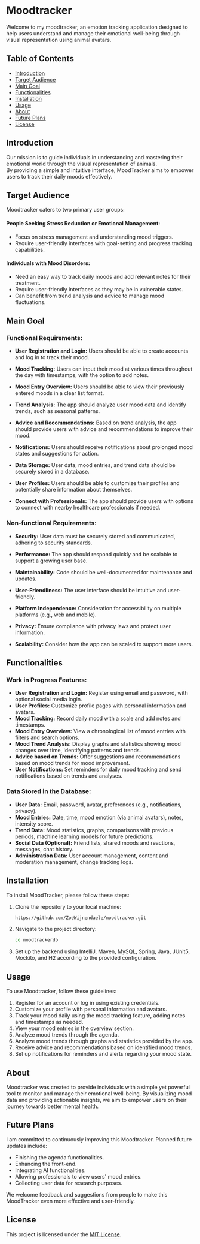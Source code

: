 # Moodtracker

Welcome to my moodtracker, an emotion tracking application designed to help users understand and manage their emotional well-being through visual representation using animal avatars.

## Table of Contents
- [Introduction](#introduction)
- [Target Audience](#target-audience)
- [Main Goal](#main-goal)
- [Functionalities](#functionalities)
- [Installation](#installation)
- [Usage](#usage)
- [About](#about)
- [Future Plans](#future-plans)
- [License](#license)

## Introduction

Our mission is to guide individuals in understanding and mastering their emotional world through the visual representation of animals.  
By providing a simple and intuitive interface, MoodTracker aims to empower users to track their daily moods effectively.


## Target Audience

Moodtracker caters to two primary user groups:

#### People Seeking Stress Reduction or Emotional Management:
- Focus on stress management and understanding mood triggers.
- Require user-friendly interfaces with goal-setting and progress tracking capabilities.

#### Individuals with Mood Disorders:
- Need an easy way to track daily moods and add relevant notes for their treatment.
- Require user-friendly interfaces as they may be in vulnerable states.
- Can benefit from trend analysis and advice to manage mood fluctuations.

## Main Goal

### Functional Requirements:

- **User Registration and Login:**
  Users should be able to create accounts and log in to track their mood.

- **Mood Tracking:**
  Users can input their mood at various times throughout the day with timestamps, with the option to add notes.

- **Mood Entry Overview:**
  Users should be able to view their previously entered moods in a clear list format.

- **Trend Analysis:**
  The app should analyze user mood data and identify trends, such as seasonal patterns.

- **Advice and Recommendations:**
  Based on trend analysis, the app should provide users with advice and recommendations to improve their mood.

- **Notifications:**
  Users should receive notifications about prolonged mood states and suggestions for action.

- **Data Storage:**
  User data, mood entries, and trend data should be securely stored in a database.

- **User Profiles:**
  Users should be able to customize their profiles and potentially share information about themselves.

- **Connect with Professionals:**
  The app should provide users with options to connect with nearby healthcare professionals if needed.

### Non-functional Requirements:

- **Security:**
  User data must be securely stored and communicated, adhering to security standards.

- **Performance:**
  The app should respond quickly and be scalable to support a growing user base.

- **Maintainability:**
  Code should be well-documented for maintenance and updates.

- **User-Friendliness:**
  The user interface should be intuitive and user-friendly.

- **Platform Independence:**
  Consideration for accessibility on multiple platforms (e.g., web and mobile).

- **Privacy:**
  Ensure compliance with privacy laws and protect user information.

- **Scalability:**
  Consider how the app can be scaled to support more users.

## Functionalities

### Work in Progress Features:

- **User Registration and Login:**
  Register using email and password, with optional social media login.
- **User Profiles:**
  Customize profile pages with personal information and avatars.
- **Mood Tracking:**
  Record daily mood with a scale and add notes and timestamps.
- **Mood Entry Overview:**
  View a chronological list of mood entries with filters and search options.
- **Mood Trend Analysis:**
  Display graphs and statistics showing mood changes over time, identifying patterns and trends.
- **Advice based on Trends:**
  Offer suggestions and recommendations based on mood trends for mood improvement.
- **User Notifications:**
  Set reminders for daily mood tracking and send notifications based on trends and analyses.

### Data Stored in the Database:

- **User Data:**
  Email, password, avatar, preferences (e.g., notifications, privacy).
- **Mood Entries:**
  Date, time, mood emotion (via animal avatars), notes, intensity score.
- **Trend Data:**
  Mood statistics, graphs, comparisons with previous periods, machine learning models for future predictions.
- **Social Data (Optional):**
  Friend lists, shared moods and reactions, messages, chat history.
- **Administration Data:**
  User account management, content and moderation management, change tracking logs.

## Installation

To install MoodTracker, please follow these steps:

1. Clone the repository to your local machine:
    ```sh
   https://github.com/ZoeWijnendaele/moodtracker.git
    ```
2. Navigate to the project directory:
    ```sh
    cd moodtrackerdb
    ```

3. Set up the backend using IntelliJ, Maven, MySQL, Spring, Java, JUnit5, Mockito, and H2 according to the provided configuration.

## Usage

To use Moodtracker, follow these guidelines:

1. Register for an account or log in using existing credentials.
2. Customize your profile with personal information and avatars.
3. Track your mood daily using the mood tracking feature, adding notes and timestamps as needed.
4. View your mood entries in the overview section.
5. Analyze mood trends through the agenda.
6. Analyze mood trends through graphs and statistics provided by the app.
7. Receive advice and recommendations based on identified mood trends.
8. Set up notifications for reminders and alerts regarding your mood state.

## About

Moodtracker was created to provide individuals with a simple yet powerful tool to monitor and manage their emotional well-being. By visualizing mood data and providing actionable insights, we aim to empower users on their journey towards better mental health.

## Future Plans

I am committed to continuously improving this Moodtracker. Planned future updates include:

- Finishing the agenda functionalities.
- Enhancing the front-end.
- Integrating AI functionalities.
- Allowing professionals to view users' mood entries.
- Collecting user data for research purposes.

We welcome feedback and suggestions from people to make this MoodTracker even more effective and user-friendly.

## License

This project is licensed under the [MIT License](LICENSE).
